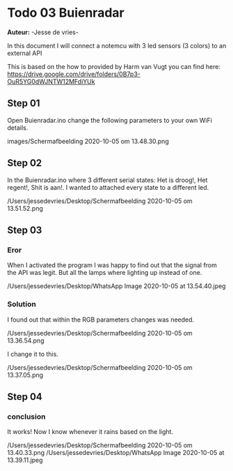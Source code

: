 # Todo 03 Buienradar
**Auteur:** -Jesse de vries-

In this document I will connect a notemcu with 3 led sensors (3 colors) to an external API


This is based on the how to provided by Harm van Vugt you can find here: https://drive.google.com/drive/folders/0B7p3-OuR5YG0dWJNTW12MFdiYUk


## Step 01 

Open Buienradar.ino change the following parameters to your own WiFi details.

images/Schermafbeelding 2020-10-05 om 13.48.30.png

## Step 02

In the Buienradar.ino where 3 different serial states: Het is droog!, Het regent!, Shit is aan!. I wanted to attached every state to a different led.

/Users/jessedevries/Desktop/Schermafbeelding 2020-10-05 om 13.51.52.png

## Step 03 

### Eror

When I activated the program I was happy to find out that the signal from the API was legit. But all the lamps where lighting up instead of one.

/Users/jessedevries/Desktop/WhatsApp Image 2020-10-05 at 13.54.40.jpeg

### Solution

I found out that within the RGB parameters changes was needed. 

/Users/jessedevries/Desktop/Schermafbeelding 2020-10-05 om 13.36.54.png

I change it to this.

/Users/jessedevries/Desktop/Schermafbeelding 2020-10-05 om 13.37.05.png

## Step 04

### conclusion

It works! Now I know whenever it rains based on the light.

/Users/jessedevries/Desktop/Schermafbeelding 2020-10-05 om 13.40.33.png
/Users/jessedevries/Desktop/WhatsApp Image 2020-10-05 at 13.39.11.jpeg
